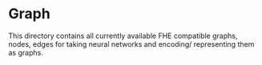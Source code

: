 # Graph

This directory contains all currently available FHE compatible graphs, nodes, edges for taking neural networks and encoding/ representing them as graphs.
